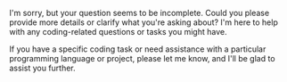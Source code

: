 I'm sorry, but your question seems to be incomplete. Could you please provide more details or clarify what you're asking about? I'm here to help with any coding-related questions or tasks you might have.

If you have a specific coding task or need assistance with a particular programming language or project, please let me know, and I'll be glad to assist you further.

